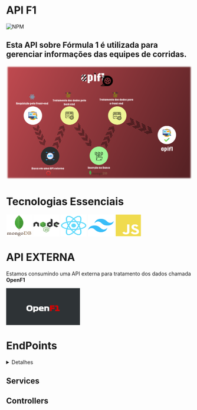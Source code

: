 # API F1 
![NPM](https://img.shields.io/npm/l/react)


## Esta API sobre Fórmula 1 é utilizada para gerenciar informações das equipes de corridas.

<img src="./imgs/apif1.svg">

<br>

# Tecnologias Essenciais
  <img align="center" alt="Js" height="60" width="70" src="https://raw.githubusercontent.com/devicons/devicon/master/icons/mongodb/mongodb-original-wordmark.svg">
 <img align="center" alt="Js" height="60" width="70" src="https://raw.githubusercontent.com/devicons/devicon/master/icons/nodejs/nodejs-original-wordmark.svg">
   <img align="center" alt="Js" height="60" width="70" src="https://raw.githubusercontent.com/devicons/devicon/master/icons/react/react-original.svg">
	 <img align="center" alt="Js" height="60" width="70" src="https://raw.githubusercontent.com/devicons/devicon/master/icons/tailwindcss/tailwindcss-original.svg">
    <img align="center" alt="Js" height="60" width="70" src="https://raw.githubusercontent.com/devicons/devicon/master/icons/javascript/javascript-plain.svg"> 

<br>

# API EXTERNA
Estamos consumindo uma API externa para tratamento dos dados chamada <b>OpenF1</b>

<img align="center" alt="Js" height="100" width="auto" src="./imgs/logoapif1.png"> 

<br>

# EndPoints
<details>
  <summary>Detalhes</summary>
  
  ## - POST /team

- ``` router.post("/team", teamController.createOrUpdateTeamByName); ```

	- Esse endpoint é responsável por cadastrar uma equipe.

<b>Exemplo de um JSON para inserir e cadastrar 2 equipes no sistema</b>

``` 
"teams": [
		{
			"_id": "66d9c7a64832b4b8b6d99f13",
			"name": "Mercedes",
			"teamColour": "6CD3BF",
			"teamLogoUrl": "https://www.formula1.com/content/dam/fom-website/teams/mercedes_logo.png",
			"drivers": [
				{
					"name": "Lewis HAMILTON",
					"nationality": "GBR",
					"number": 44,
					"headshotUrl": "https://www.formula1.com/content/dam/fom-website/drivers/L/LEWHAM01_Lewis_Hamilton/lewham01.png.transform/1col/image.png",
					"flagUrl": "https://flagcdn.com/w320/gbr.png",
					"_id": "66d9c7a64832b4b8b6d99f14"
				},
				{
					"name": "George RUSSELL",
					"nationality": "GBR",
					"number": 63,
					"headshotUrl": "https://www.formula1.com/content/dam/fom-website/drivers/G/GEORUS01_George_Russell/georus01.png.transform/1col/image.png",
					"flagUrl": "https://flagcdn.com/w320/gbr.png",
					"_id": "66d9c7a64832b4b8b6d99f15"
				}
			],
			"__v": 0
		},
		{
			"_id": "66da007af3dc0263c30d7366",
			"name": "Red Bull Racing",
			"teamColour": "#FF0000",
			"teamLogoUrl": "/static/teams/Red Bull Racing.png",
			"drivers": [
				{
					"name": "Max VERSTAPPEN",
					"nationality": "NED",
					"number": 1,
					"headshotUrl": "https://www.formula1.com/content/dam/fom-website/drivers/M/MAXVER01_Max_Verstappen/maxver01.png.transform/1col/image.png",
					"flagUrl": "/static/flags/NED.jpg",
					"_id": "66da007af3dc0263c30d7367"
				},
				{
					"name": "Sergio PEREZ",
					"nationality": "MEX",
					"number": 11,
					"headshotUrl": "https://www.formula1.com/content/dam/fom-website/drivers/S/SERPER01_Sergio_Perez/serper01.png.transform/1col/image.png",
					"flagUrl": "/static/flags/MEX.jpg",
					"_id": "66da007af3dc0263c30d7368"
				}
			],
			"__v": 0
		}
		]
```
<br>

## - GET /teams

- ``` router.get("/teams", teamController.getAllTeams); ```
	- Esse endpoint é responsável por mostrar todas as equipes.

<b>Ao ser consumida por uma aplicação FrontEnd, ou utilizando ferramentes de requisição HTTP os dados podem ser listados</b>

<img align="center" alt="Js" height="auto" width="auto" src="./imgs/insomnia.svg"> 

<br>

## - GET /team/id

- ``` router.get("/team/:id", teamController.getOneTeam); ```
	- Esse endpoint mostra apenas uma das equipes selecionada pelo seu ID.

<br>

## PUT /team/id

-```router.put("/team/:id", teamController.updateTeam);```
	- Esse endpoint atualiza os dados ds equipe selecionada.

## DELETE /team/id

-```router.delete("/team/:id", teamController.deleteTeam);```
	- Esse endpoint deleta os dados da equipe selecionada.

<br>

## Respostas:
### OK 200
Caso essa resposta aconteça, a requisição foi um sucesso.

### No Content 204
Caso essa resposta aconteça, a equipe foi deletada com sucesso e não há nada para retornar ao usuário.

	- Exemplo de resposta: No body returned for response.

### Not Found 404
Caso essa resposta aconteça, significa que a equipe com o id fornecido não foi encontrada.

Exemplo de resposta:

```
{
  "error": "Equipe não encontrada."
}
```

### Internal Server Error 500
Caso essa resposta aconteça, significa que ocorreu um erro interno no servidor. Motivos podem incluir falhas na comunicação com o banco de dados.

Exemplo de resposta:

```
{
    "error": "Erro interno no servidor."
}
```

</details>

## Services

## Controllers